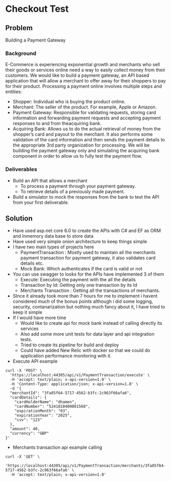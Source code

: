 
# Checkout Test

## Problem

Building a Payment Gateway
### Background
E-Commerce is experiencing exponential growth and merchants who sell their goods or
services online need a way to easily collect money from their customers.
We would like to build a payment gateway, an API based application that will allow a
merchant to offer away for their shoppers to pay for their product.
Processing a payment online involves multiple steps and entities:
- Shopper: Individual who is buying the product online.
- Merchant: The seller of the product. For example, Apple or Amazon.
- Payment Gateway: Responsible for validating requests, storing card information and forwarding payment requests and accepting payment responses to and from theacquiring bank.
- Acquiring Bank: Allows us to do the actual retrieval of money from the shopper’s card and payout to the merchant. It also performs some validation of the card information and then sends the payment details to the appropriate 3rd party organization for processing. We will be building the payment gateway only and simulating the acquiring bank component in order to allow us to fully test the payment flow. 
### Deliverables
- Build an API that allows a merchant
  - To process a payment through your payment gateway.
  - To retrieve details of a previously made payment.
- Build a simulator to mock the responses from the bank to test the API from your first deliverable.

## Solution

- Have used asp.net core 6.0 to create the APIs with C# and EF as ORM and Inmemory data base to store data
- Have used very simple onion architecture to keep things simple
- I have two main types of projects here
    - PaymentTransaction : Mostly used to maintain all the merchants payment transaction for payment gateway, it also validates card details etc.
    - Mock Bank: Which authenticates if the card is valid or not
- You can use swagger to looks for the APIs have implemented 3 of them 
  - Execute: Executing the payment with the all the details
  - Transaction by Id: Getting only one transaction by its Id
  - Merchants Transaction : Getting all the transactions of merchants.
- SInce it already took more than 7 hours for me to implement i havent considered much of the bonus points although i did some logging, security, contanarization but nothing much fancy about it, I have tried to keep it simple
- If I would have more time
  - Would like to create api for mock bank instead of calling directly its services
  - Also add some more unit tests for data layer and api integration tests. 
  - Tried to create its pipeline for build and deploy
  - Could have added New Relic with docker so that we could do application performance monitoring with it.
- Execute API example
```
curl -X 'POST' \
  'https://localhost:44305/api/v1/PaymentTransaction/execute' \
  -H 'accept: text/plain; x-api-version=1.0' \
  -H 'Content-Type: application/json; x-api-version=1.0' \
  -d '{
  "merchantId": "3fa85f64-5717-4562-b3fc-2c963f66afa6",
  "cardDetails": {
    "cardHolderName": "dhamen",
    "cardNumber": "5241810400081568",
    "expirationMonth": "03",
    "expirationYear": "2025",
    "cvv": "123"
  },
  "amount": 40,
  "currency": "GBP"
}'
```   

- Merchants transaction api example calling
```
curl -X 'GET' \
  'https://localhost:44305/api/v1/PaymentTransaction/merchants/3fa85f64-5717-4562-b3fc-2c963f66afa6' \
  -H 'accept: text/plain; x-api-version=1.0'

```